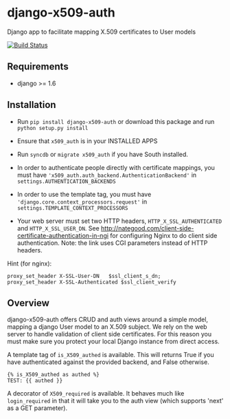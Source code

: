 django-x509-auth
================

Django app to facilitate mapping X.509 certificates to User models

[![Build Status](https://api.travis-ci.org/nimbis/django-x509-auth.svg?branch=master)](https://api.travis-ci.org/nimbis/django-x509-auth.svg)

Requirements
------------

* django >= 1.6

Installation
------------

* Run `pip install django-x509-auth` or download this package and run `python setup.py install`

* Ensure that `x509_auth` is in your INSTALLED APPS

* Run `syncdb` or `migrate x509_auth` if you have South installed.

* In order to authenticate people directly with certificate mappings, you must have `'x509_auth.auth_backend.AuthenticationBackend'` in `settings.AUTHENTICATION_BACKENDS`

* In order to use the template tag, you must have `'django.core.context_processors.request'` in `settings.TEMPLATE_CONTEXT_PROCESSORS`

* Your web server must set two HTTP headers, `HTTP_X_SSL_AUTHENTICATED` and `HTTP_X_SSL_USER_DN`.  See http://nategood.com/client-side-certificate-authentication-in-ngi for configuring Nginx to do client side authentication.  Note: the link uses CGI parameters instead of HTTP headers.

Hint (for nginx):

    proxy_set_header X-SSL-User-DN   $ssl_client_s_dn;
    proxy_set_header X-SSL-Authenticated $ssl_client_verify

Overview
--------

django-x509-auth offers CRUD and auth views around a simple model, mapping a
django User model to an X.509 subject.  We rely on the web server to handle
validation of client side certificates.  For this reason you must make sure you
protect your local Django instance from direct access.

A template tag of `is_X509_authed` is available.  This will returns True if you
have authenticated against the provided backend, and False otherwise.

    {% is_X509_authed as authed %}
    TEST: {{ authed }}

A decorator of `X509_required` is available.  It behaves much like
`login_required` in that it will take you to the auth view (which supports
'next' as a GET parameter).

